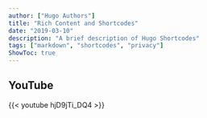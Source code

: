 ```yaml
---
author: ["Hugo Authors"]
title: "Rich Content and Shortcodes"
date: "2019-03-10"
description: "A brief description of Hugo Shortcodes"
tags: ["markdown", "shortcodes", "privacy"]
ShowToc: true
---
```



## YouTube

{{< youtube hjD9jTi_DQ4 >}}

